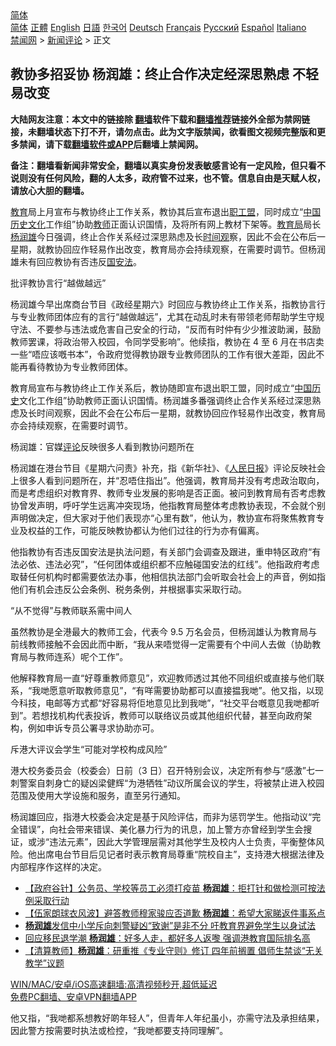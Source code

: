  <!-- 面包屑导航 --> <div class="breadcrumb"><!-- GTranslate: https://gtranslate.io/ -->  <div class="switcher notranslate">  <div class="selected">  <a href="#" onclick="return false;"> 简体</a>  </div>  <div class="option">  <a href="https://www.bannedbook.org" onclick="doGTranslate('zh-CN|zh-CN');jQuery('div.switcher div.selected a').html(jQuery(this).html());return false;" title="简体中文" class="nturl selected"> 简体</a>  <a href="https://www.bannedbook.org/zh-tw/" onclick="doGTranslate('zh-CN|zh-TW');jQuery('div.switcher div.selected a').html(jQuery(this).html());return false;" title="繁體中文" class="nturl"> 正體</a>  <a href="https://www.bannedbook.org/en/" onclick="doGTranslate('zh-CN|en');jQuery('div.switcher div.selected a').html(jQuery(this).html());return false;" title="English" class="nturl"> English</a>  <a href="https://www.bannedbook.org/ja/" onclick="doGTranslate('zh-CN|ja');jQuery('div.switcher div.selected a').html(jQuery(this).html());return false;" title="日本語" class="nturl"> 日語</a>  <a href="https://www.bannedbook.org/ko/" onclick="doGTranslate('zh-CN|ko');jQuery('div.switcher div.selected a').html(jQuery(this).html());return false;" title="한국어" class="nturl"> 한국어</a>  <a href="https://www.bannedbook.org/de/" onclick="doGTranslate('zh-CN|de');jQuery('div.switcher div.selected a').html(jQuery(this).html());return false;" title="Deutsch" class="nturl"> Deutsch</a>  <a href="https://www.bannedbook.org/fr/" onclick="doGTranslate('zh-CN|fr');jQuery('div.switcher div.selected a').html(jQuery(this).html());return false;" title="Français" class="nturl"> Français</a>  <a href="https://www.bannedbook.org/ru/" onclick="doGTranslate('zh-CN|ru');jQuery('div.switcher div.selected a').html(jQuery(this).html());return false;" title="Русский" class="nturl"> Русский</a>  <a href="https://www.bannedbook.org/es/" onclick="doGTranslate('zh-CN|es');jQuery('div.switcher div.selected a').html(jQuery(this).html());return false;" title="Español" class="nturl"> Español</a>  <a href="https://www.bannedbook.org/it/" onclick="doGTranslate('zh-CN|it');jQuery('div.switcher div.selected a').html(jQuery(this).html());return false;" title="Italiano" class="nturl"> Italiano</a>  </div>  </div>      <div class='breadcrumb-sub'><!-- Breadcrumb NavXT 6.3.0 --> <a href="https://www.bannedbook.org/" class="home">禁闻网</a> &gt; <a href="https://www.bannedbook.org/bnews/comments/" class="category">新闻评论</a> &gt; 正文</div></div><h2>教协多招妥协 杨润雄：终止合作决定经深思熟虑 不轻易改变</h2> <p class="notice"><b>大陆网友注意：本文中的链接除 <a href="https://github.com/bannedbook/fanqiang" >翻墙</a>软件下载和<a href="https://github.com/killgcd/justmysocks/blob/master/README.md">翻墙推荐</a>链接外全部为禁网链接，未翻墙状态下打不开，请勿点击。此为文字版禁闻，欲看图文视频完整版和更多禁闻，请下载<a href="https://github.com/bannedbook/fanqiang">翻墙软件或APP</a>后翻墙上禁闻网。</p><p>备注：翻墙看新闻非常安全，翻墙以真实身份发表敏感言论有一定风险，但只看不说则没有任何风险，翻的人太多，政府管不过来，也不管。信息自由是天赋人权，请放心大胆的翻墙。</b></p>  <div class="entry">  <p><a href="https://www.bannedbook.org/bnews/tag/%e6%95%99%e8%82%b2/" class="st_tag internal_tag" rel="tag" title="标签 教育 下的日志">教育</a>局上月宣布与教协终止工作关系，教协其后宣布退出<a href="https://www.bannedbook.org/bnews/tag/%E8%81%8C%E5%B7%A5%E7%9B%9F/" class="st_tag internal_tag" rel="tag" title="标签 职工盟 下的日志">职工盟</a>，同时成立“<span class='wp_keywordlink_affiliate'><a href="https://www.bannedbook.org/" title="中国" target="_blank">中国</a></span><a href="https://www.bannedbook.org/bnews/tag/%E5%8E%86%E5%8F%B2%E6%96%87%E5%8C%96/" class="st_tag internal_tag" rel="tag" title="标签 历史文化 下的日志">历史文化</a>工作组”协助<a href="https://www.bannedbook.org/bnews/tag/%e6%95%99%e5%b8%88/" class="st_tag internal_tag" rel="tag" title="标签 教师 下的日志">教师</a>正面认识国情，及将所有网上教材下架等。<a href="https://www.bannedbook.org/bnews/tag/%E6%95%99%E8%82%B2%E5%B1%80/" class="st_tag internal_tag" rel="tag" title="标签 教育局 下的日志">教育局</a>局长<a href="https://www.bannedbook.org/bnews/tag/%E6%9D%A8%E6%B6%A6%E9%9B%84/" class="st_tag internal_tag" rel="tag" title="标签 杨润雄 下的日志">杨润雄</a>今日强调，终止合作关系经过深思熟虑及长<a href="https://www.bannedbook.org/bnews/tag/%E6%97%B6%E9%97%B4%E8%A7%82/" class="st_tag internal_tag" rel="tag" title="标签 时间观 下的日志">时间观</a>察，因此不会在公布后一星期，就教协回应作轻易作出改变，教育局亦会持续观察，在需要时调节。但杨润雄未有回应教协有否违反<a href="https://www.bannedbook.org/bnews/tag/%e5%9b%bd%e5%ae%89%e6%b3%95/" class="st_tag internal_tag" rel="tag" title="标签 国安法 下的日志">国安法</a>。</p> <p>批评教协言行“越做越远”</p> <p>杨润雄今早出席商台节目《政经星期六》时回应与教协终止工作关系，指教协言行与专业教师团体应有的言行“越做越远”，尤其在动乱时未有带领老师帮助学生守规守法、不要参与违法或危害自己安全的行动，“反而有时仲有少少推波助澜，鼓励教师罢课，将政治带入校园，令同学受影响”。他续指，教协在 4 至 6 月在书店卖一些“唔应该嘅书本”，令政府觉得教协跟专业教师团队的工作有很大差距，因此不能再看待教协为专业教师团体。</p>  <p>教育局宣布与教协终止工作关系后，教协随即宣布退出职工盟，同时成立“<a href="https://www.bannedbook.org/bnews/tag/%e4%b8%ad%e5%9b%bd%e5%8e%86%e5%8f%b2/" class="st_tag internal_tag" rel="tag" title="标签 中国历史 下的日志">中国历史</a>文化工作组”协助教师正面认识国情。杨润雄多番强调终止合作关系经过深思熟虑及长时间观察，因此不会在公布后一星期，就教协回应作轻易作出改变，教育局亦会持续观察，在需要时调节。</p> <p>杨润雄：官媒<span class='wp_keywordlink_affiliate'><a href="https://www.bannedbook.org/bnews/comments/" title="新闻评论" target="_blank">评论</a></span>反映很多人看到教协问题所在</p> <p>杨润雄在港台节目《星期六问责》补充，指《新华社》、《<span class='wp_keywordlink'><a href="https://www.bannedbook.org/forum2/topic109.html" title="透视人民日报" target="_blank">人民日报</a></span>》评论反映社会上很多人看到问题所在，并“忍唔住指出”。他强调，教育局并没有考虑政治取向，而是考虑组织对教育界、教师专业发展的影响是否正面。被问到教育局有否考虑教协曾发声明，呼吁学生远离冲突现场，他指教育局整体考虑教协表现，不会就个别声明做决定，但大家对于他们表现亦“心里有数”，他认为，教协宣布将聚焦教育专业及权益的工作，可能反映教协都认为他们过往的行为亦有偏离。</p>  <p>他指教协有否违反国安法是执法问题，有关部门会调查及跟进，重申特区政府“有法必依、违法必究”，“任何团体或组织都不应触碰国安法的红线”。他指政府考虑取替任何机构时都需要依法办事，他相信执法部门会听取会社会上的声音，例如指他们有机会违反公会条例、税务条例，并根据事实采取行动。</p> <p>“从不觉得”与教师联系需中间人</p> <p>虽然教协是全港最大的教师工会，代表今 9.5 万名会员，但杨润雄认为教育局与前线教师接触不会因此而中断，“我从来唔觉得一定需要有个中间人去做（协助教育局与教师连系）呢个工作”。</p>  <p>他解释教育局一直“好尊重教师意见”，欢迎教师透过其他不同组织或直接与他们联系，“我哋愿意听取教师意见”，“有咩需要协助都可以直接揾我哋”。他又指，以现今科技，电邮等方式都“好容易将佢地意见比到我哋”，“社交平台嘅意见我哋都听到”。若想找机构代表投诉，教师可以联络议员或其他组织代替，甚至向政府架构，例如申诉专员公署寻求协助亦可。</p> <p>斥港大评议会学生“可能对学校构成风险”</p> <p>港大校务委员会（校委会）日前（3 日）召开特别会议，决定所有参与“感激”七一刺警案自刺身亡的疑凶梁健辉“为港牺牲”动议所属会议的学生，将被禁止进入校园范围及使用大学设施和服务，直至另行通知。</p>  <p>杨润雄回应，指港大校委会决定是基于风险评估，而非为惩罚学生。他指动议“完全错误”，向社会带来错误、美化暴力行为的讯息，加上警方亦曾经到学生会搜证，或涉“违法元素”，因此大学管理层需对其他学生及校内人士负责，平衡整体风险。他出席电台节目后见记者时表示教育局尊重“院校自主”，支持港大根据法律及内部程序作这样的决定。</p> <ul class='op-related-articles' title='相关阅读'> <li><a href='https://www.bannedbook.org/bnews/comments/20210803/1599023.html' target='_blank'>【政府谷针】公务员、学校等员工必须打疫苗 <b>杨润雄</b>：拒打针和做检测可按法例采取行动</a></li> <li><a href='https://www.bannedbook.org/bnews/comments/20210726/1594525.html' target='_blank'>【伍家朗球衣风波】避答教师穆家骏应否道歉 <b>杨润雄</b>：希望大家睇返件事系点</a></li> <li><a href='https://www.bannedbook.org/bnews/comments/20210708/1583073.html' target='_blank'><b>杨润雄</b>发信中小学斥向刺警疑凶“致谢”是非不分 吁教育界避免学生以身试法</a></li> <li><a href='https://www.bannedbook.org/bnews/comments/20210606/1561102.html' target='_blank'>回应移民退学潮 <b>杨润雄</b>：好多人走，都好多人返嚟 强调港教育国际排名高</a></li> <li><a href='https://www.bannedbook.org/bnews/comments/20210507/1541664.html' target='_blank'>【清算教师】<b>杨润雄</b>：研重推《专业守则》修订 四年前搁置 倡师生禁谈“无关教学”议题</a></li> </ul> <p class="texttj"> <a href="https://github.com/bannedbook/fanqiang/wiki/V2ray%E6%9C%BA%E5%9C%BA" target="_blank">WIN/MAC/安卓/iOS高速翻墙:高清视频秒开,超低延迟</a><br/> <a href="https://github.com/bannedbook/fanqiang/wiki/%E7%A6%81%E9%97%BB%E7%BD%91%E5%AE%89%E5%8D%93%E7%BF%BB%E5%A2%99%E6%96%B0%E9%97%BBAPP" target="_blank">免费PC翻墙、安卓VPN翻墙APP</a></p><p>他又指，“我哋都系想教好啲年轻人”，但青年人年纪虽小，亦需守法及承担结果，因此警方按需要时执法或检控，“我哋都要支持同理解”。<br />  </p><a name='sharetosocial'></a>  <div style="margin-bottom:5px;padding-bottom:5px;clear:both"> <div id="archive-pix-1" class="banner-ads"> <!-- AuctionX Display platform tag START --> <div id="26318x728x90x621x_ADSLOT2" clicktrack="%%CLICK_URL_ESC%%"></div> <!-- AuctionX Display platform tag END --> </div> <div id="archive-pix-2" class="banner-ads"> <!-- AuctionX Display platform tag START --> <div id="26315x300x250x621x_ADSLOT2" clicktrack="%%CLICK_URL_ESC%%"></div> <!-- AuctionX Display platform tag END --> </div> </div>  <div id="archive-pix-1" class="banner-ads"> <!-- AuctionX Display platform tag START --> <div id="26318x728x90x621x_ADSLOT3" clicktrack="%%CLICK_URL_ESC%%"></div> <!-- AuctionX Display platform tag END --> </div> </div><!--END ENTRY--> 
